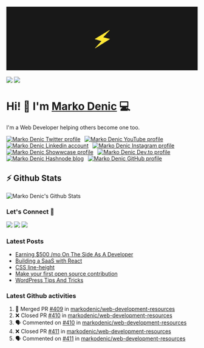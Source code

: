 ![Repository Banner](banner.png)

[![](https://komarev.com/ghpvc/?username=markoDenic&color=blue&label=Profile%20Views)](https://github.com/markoDenic/markoDenic)
[![](https://img.shields.io/github/followers/markoDenic?label=GitHub%20Followers)](https://github.com/markoDenic)

# Hi! 👋 I'm [Marko Denic](https://markodenic.com) 💻

I'm a Web Developer helping others become one too.


<!-- Socials -->
<a href="https://twitter.com/denicmarko"><img src="https://cdn.worldvectorlogo.com/logos/twitter-6.svg" title="Twitter" alt="Marko Denic Twitter profile" width="40"/></a>
&ensp;<a href="https://www.youtube.com/channel/UCRgyPAKycnp_kkpny_uZBcQ"><img src="https://cdn.worldvectorlogo.com/logos/youtube-icon.svg" title="YouTube" alt="Marko Denic YouTube profile" width="40"/></a>
&ensp;<a href="https://www.linkedin.com/in/marko-denic-full-stack-developer/"><img src="https://cdn.worldvectorlogo.com/logos/linkedin-icon-2.svg" title="Linkedin" alt="Marko Denic Linkedin account" width="30"/></a>
&ensp;<a href="https://www.instagram.com/markodenic1"><img src="https://cdn.worldvectorlogo.com/logos/instagram-5.svg" title="Instagram" alt="Marko Denic Instagram profile" width="30"/></a>
&ensp;<a href="https://www.showwcase.com/denicmarko"><img src="https://www.showwcase.com/favicon.png" title="Showwcase" alt="Marko Denic Showwcase profile" width="30"/></a>
&ensp;<a href="https://dev.to/denicmarko"><img src="https://cdn.worldvectorlogo.com/logos/devto.svg" title="DEV" alt="Marko Denic Dev.to profile" width="30"/></a>
&ensp;<a href="https://denic.hashnode.dev/"><img src="https://cdn.hashnode.com/res/hashnode/image/upload/v1611902473383/CDyAuTy75.png" title="Hashnode" alt="Marko Denic Hashnode blog" width="30"/></a>
&ensp;<a href="https://github.com/markodenic"><img src="https://cdn.worldvectorlogo.com/logos/github-icon-1.svg" title="GitHub" alt="Marko Denic GitHub profile" width="30"/></a>
<br>

## ⚡ Github Stats

![Marko Denic's Github Stats](https://github-readme-stats.vercel.app/api?username=markoDenic&theme=dark)

### Let's Connect 🔗

[![](https://img.shields.io/badge/linkedin-%230077B5.svg?&style=for-the-badge&logo=linkedin&logoColor=white0e76a8)](https://www.linkedin.com/in/marko-denic-full-stack-developer/)
[![](https://img.shields.io/badge/twitter-%230077B5.svg?&style=for-the-badge&logo=twitter&logoColor=white&color=00acee)](https://twitter.com/denicmarko) 
[![](https://img.shields.io/badge/instagram-%230077B5.svg?&style=for-the-badge&logo=instagram&logoColor=white&color=8a3ab9)](https://www.instagram.com/markodenic1/)

### Latest Posts
<!-- BLOG-POST-LIST:START -->
- [Earning $500 /mo On The Side As A Developer](https://markodenic.com/earning-500-per-month-on-the-side-as-a-developer/)
- [Building a SaaS with React](https://markodenic.com/building-a-saas-with-react/)
- [CSS line-height](https://markodenic.com/css-line-height/)
- [Make your first open source contribution](https://markodenic.com/make-your-first-open-source-contribution/)
- [WordPress Tips And Tricks](https://markodenic.com/wordpress-tips-and-tricks/)
<!-- BLOG-POST-LIST:END -->

### Latest Github activities
<!--START_SECTION:activity-->
1. 🎉 Merged PR [#409](https://github.com/markodenic/web-development-resources/pull/409) in [markodenic/web-development-resources](https://github.com/markodenic/web-development-resources)
2. ❌ Closed PR [#410](https://github.com/markodenic/web-development-resources/pull/410) in [markodenic/web-development-resources](https://github.com/markodenic/web-development-resources)
3. 🗣 Commented on [#410](https://github.com/markodenic/web-development-resources/issues/410) in [markodenic/web-development-resources](https://github.com/markodenic/web-development-resources)
4. ❌ Closed PR [#411](https://github.com/markodenic/web-development-resources/pull/411) in [markodenic/web-development-resources](https://github.com/markodenic/web-development-resources)
5. 🗣 Commented on [#411](https://github.com/markodenic/web-development-resources/issues/411) in [markodenic/web-development-resources](https://github.com/markodenic/web-development-resources)
<!--END_SECTION:activity-->

